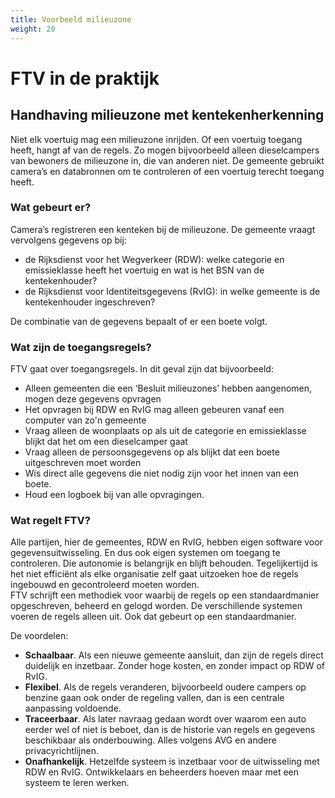 ```yaml
---
title: Voorbeeld milieuzone
weight: 20
---
```


# FTV in de praktijk

## Handhaving milieuzone met kentekenherkenning

Niet elk voertuig mag een milieuzone inrijden. Of een voertuig toegang heeft, hangt af van de regels. 
Zo mogen bijvoorbeeld alleen dieselcampers van bewoners de milieuzone in, die van anderen niet. 
De gemeente gebruikt camera’s en databronnen om te controleren of een voertuig terecht toegang heeft.

### Wat gebeurt er?

Camera’s registreren een kenteken bij de milieuzone. De gemeente vraagt
vervolgens gegevens op bij:

- de Rijksdienst voor het Wegverkeer (RDW): welke categorie en
  emissieklasse heeft het voertuig en wat is het BSN van de
  kentekenhouder?
- de Rijksdienst voor Identiteitsgegevens (RvIG): in welke gemeente is de
  kentekenhouder ingeschreven?
  
De combinatie van de gegevens bepaalt of er een boete volgt.

### Wat zijn de toegangsregels?

FTV gaat over toegangsregels. In dit geval zijn dat bijvoorbeeld:

- Alleen gemeenten die een ‘Besluit milieuzones’ hebben aangenomen, mogen deze gegevens opvragen
- Het opvragen bij RDW en RvIG mag alleen gebeuren vanaf een computer van zo'n gemeente
- Vraag alleen de woonplaats op als uit de categorie en emissieklasse blijkt dat het om een dieselcamper gaat
- Vraag alleen de persoonsgegevens op als blijkt dat een boete uitgeschreven moet worden
- Wis direct alle gegevens die niet nodig zijn voor het innen van een boete.
- Houd een logboek bij van alle opvragingen.

### Wat regelt FTV? ###

Alle partijen, hier de gemeentes, RDW en RvIG, hebben eigen software voor gegevensuitwisseling. 
En dus ook eigen systemen om toegang te controleren. Die autonomie is belangrijk en blijft behouden. 
Tegelijkertijd is het niet efficiënt als elke organisatie zelf gaat uitzoeken hoe de regels ingebouwd en gecontroleerd moeten worden.  
FTV schrijft een methodiek voor waarbij de regels op een standaardmanier opgeschreven, beheerd en gelogd worden.
De verschillende systemen voeren de regels alleen uit. Ook dat gebeurt op een standaardmanier.

De voordelen:

- **Schaalbaar**. Als een nieuwe gemeente aansluit, dan zijn de regels direct duidelijk en inzetbaar. Zonder hoge kosten, en zonder impact op RDW of RvIG.
- **Flexibel**. Als de regels veranderen, bijvoorbeeld oudere campers op benzine gaan ook onder de regeling vallen, dan is een centrale
aanpassing voldoende.
- **Traceerbaar**. Als later navraag gedaan wordt over waarom een auto eerder wel of niet is beboet, dan is de historie van regels 
en gegevens beschikbaar als onderbouwing. Alles volgens AVG en andere privacyrichtlijnen.
- **Onafhankelijk**. Hetzelfde systeem is inzetbaar voor de uitwisseling met RDW en RvIG. Ontwikkelaars en beheerders hoeven maar met een systeem te leren werken.

